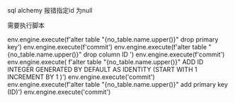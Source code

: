 sql alchemy
报错指定id 为null

需要执行脚本

env.engine.execute(f'alter table \"{no_table.name.upper()}\" drop primary key')
env.engine.execute(f'commit')
env.engine.execute(f'alter table \"{no_table.name.upper()}\" drop column ID ')
env.engine.execute(f'commit')
env.engine.execute(
    f'alter table \"{no_table.name.upper()}\" ADD ID INTEGER GENERATED BY DEFAULT AS IDENTITY (START WITH 1 INCREMENT BY 1 )')
env.engine.execute('commit')
env.engine.execute(f'alter table \"{no_table.name.upper()}\" add primary key (ID)')
env.engine.execute('commit')
